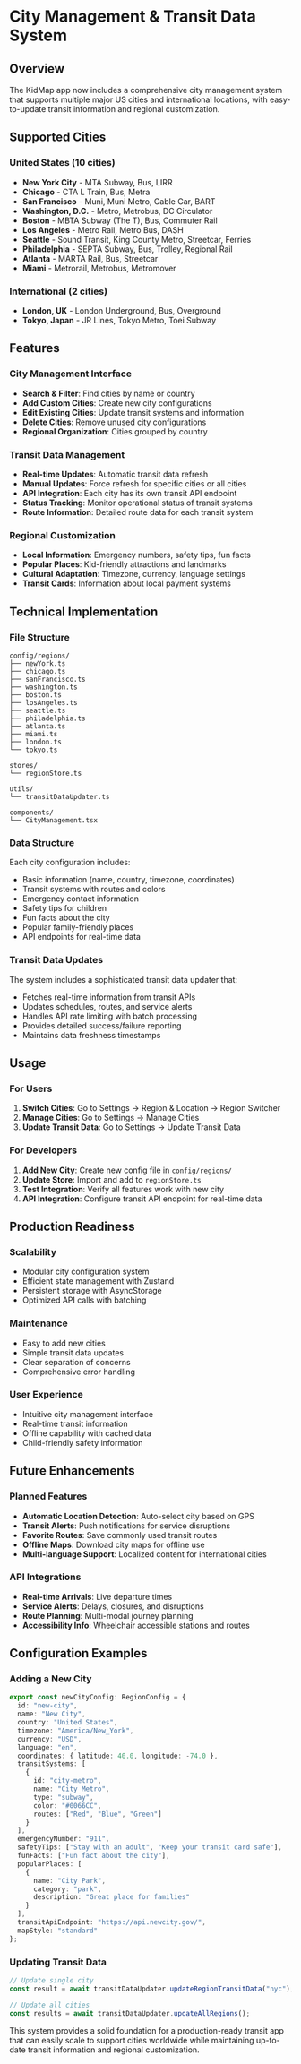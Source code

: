 # City Management & Transit Data System

## Overview

The KidMap app now includes a comprehensive city management system that supports multiple major US cities and international locations, with easy-to-update transit information and regional customization.

## Supported Cities

### United States (10 cities)
- **New York City** - MTA Subway, Bus, LIRR
- **Chicago** - CTA L Train, Bus, Metra
- **San Francisco** - Muni, Muni Metro, Cable Car, BART
- **Washington, D.C.** - Metro, Metrobus, DC Circulator
- **Boston** - MBTA Subway (The T), Bus, Commuter Rail
- **Los Angeles** - Metro Rail, Metro Bus, DASH
- **Seattle** - Sound Transit, King County Metro, Streetcar, Ferries
- **Philadelphia** - SEPTA Subway, Bus, Trolley, Regional Rail
- **Atlanta** - MARTA Rail, Bus, Streetcar
- **Miami** - Metrorail, Metrobus, Metromover

### International (2 cities)
- **London, UK** - London Underground, Bus, Overground
- **Tokyo, Japan** - JR Lines, Tokyo Metro, Toei Subway

## Features

### City Management Interface
- **Search & Filter**: Find cities by name or country
- **Add Custom Cities**: Create new city configurations
- **Edit Existing Cities**: Update transit systems and information
- **Delete Cities**: Remove unused city configurations
- **Regional Organization**: Cities grouped by country

### Transit Data Management
- **Real-time Updates**: Automatic transit data refresh
- **Manual Updates**: Force refresh for specific cities or all cities
- **API Integration**: Each city has its own transit API endpoint
- **Status Tracking**: Monitor operational status of transit systems
- **Route Information**: Detailed route data for each transit system

### Regional Customization
- **Local Information**: Emergency numbers, safety tips, fun facts
- **Popular Places**: Kid-friendly attractions and landmarks
- **Cultural Adaptation**: Timezone, currency, language settings
- **Transit Cards**: Information about local payment systems

## Technical Implementation

### File Structure
```
config/regions/
├── newYork.ts
├── chicago.ts
├── sanFrancisco.ts
├── washington.ts
├── boston.ts
├── losAngeles.ts
├── seattle.ts
├── philadelphia.ts
├── atlanta.ts
├── miami.ts
├── london.ts
└── tokyo.ts

stores/
└── regionStore.ts

utils/
└── transitDataUpdater.ts

components/
└── CityManagement.tsx
```

### Data Structure
Each city configuration includes:
- Basic information (name, country, timezone, coordinates)
- Transit systems with routes and colors
- Emergency contact information
- Safety tips for children
- Fun facts about the city
- Popular family-friendly places
- API endpoints for real-time data

### Transit Data Updates
The system includes a sophisticated transit data updater that:
- Fetches real-time information from transit APIs
- Updates schedules, routes, and service alerts
- Handles API rate limiting with batch processing
- Provides detailed success/failure reporting
- Maintains data freshness timestamps

## Usage

### For Users
1. **Switch Cities**: Go to Settings → Region & Location → Region Switcher
2. **Manage Cities**: Go to Settings → Manage Cities
3. **Update Transit Data**: Go to Settings → Update Transit Data

### For Developers
1. **Add New City**: Create new config file in `config/regions/`
2. **Update Store**: Import and add to `regionStore.ts`
3. **Test Integration**: Verify all features work with new city
4. **API Integration**: Configure transit API endpoint for real-time data

## Production Readiness

### Scalability
- Modular city configuration system
- Efficient state management with Zustand
- Persistent storage with AsyncStorage
- Optimized API calls with batching

### Maintenance
- Easy to add new cities
- Simple transit data updates
- Clear separation of concerns
- Comprehensive error handling

### User Experience
- Intuitive city management interface
- Real-time transit information
- Offline capability with cached data
- Child-friendly safety information

## Future Enhancements

### Planned Features
- **Automatic Location Detection**: Auto-select city based on GPS
- **Transit Alerts**: Push notifications for service disruptions
- **Favorite Routes**: Save commonly used transit routes
- **Offline Maps**: Download city maps for offline use
- **Multi-language Support**: Localized content for international cities

### API Integrations
- **Real-time Arrivals**: Live departure times
- **Service Alerts**: Delays, closures, and disruptions
- **Route Planning**: Multi-modal journey planning
- **Accessibility Info**: Wheelchair accessible stations and routes

## Configuration Examples

### Adding a New City
```typescript
export const newCityConfig: RegionConfig = {
  id: "new-city",
  name: "New City",
  country: "United States",
  timezone: "America/New_York",
  currency: "USD",
  language: "en",
  coordinates: { latitude: 40.0, longitude: -74.0 },
  transitSystems: [
    {
      id: "city-metro",
      name: "City Metro",
      type: "subway",
      color: "#0066CC",
      routes: ["Red", "Blue", "Green"]
    }
  ],
  emergencyNumber: "911",
  safetyTips: ["Stay with an adult", "Keep your transit card safe"],
  funFacts: ["Fun fact about the city"],
  popularPlaces: [
    {
      name: "City Park",
      category: "park",
      description: "Great place for families"
    }
  ],
  transitApiEndpoint: "https://api.newcity.gov/",
  mapStyle: "standard"
};
```

### Updating Transit Data
```typescript
// Update single city
const result = await transitDataUpdater.updateRegionTransitData("nyc");

// Update all cities
const results = await transitDataUpdater.updateAllRegions();
```

This system provides a solid foundation for a production-ready transit app that can easily scale to support cities worldwide while maintaining up-to-date transit information and regional customization.
